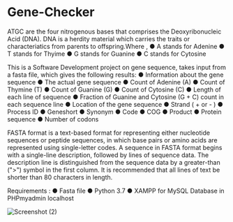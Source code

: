 # Gene-Checker

ATGC are the four nitrogenous bases that comprises the Deoxyribonucleic Acid (DNA). DNA is a herdity material which carries the traits or characteriatics from parents to offspring.Where ,
● A stands for Adenine
● T stands for Thyime
● G stands for Guanine
● C stands for Cytosine

This is a Software Development project on gene sequence, takes input from a fasta file, which gives the following results:
● Information about the gene sequence
● The actual gene sequence
● Count of Adenine (A)
● Count of Thymine (T)
● Count of Guanine (G)
● Count of Cytosine (C)
● Length of each line of sequence
● Fraction of Guanine and Cytosine (G + C) count in each sequence line
● Location of the gene sequence
● Strand ( + or - )
● Process ID 
● Geneshort
● Synonym
● Code
● COG
● Product
● Protein sequence 
● Number of codons

FASTA format is a text-based format for representing either nucleotide sequences or peptide sequences, in which base pairs or amino acids are represented using single-letter codes. A sequence in FASTA format begins with a single-line description, followed by lines of sequence data. The description line is distinguished from the sequence data by a greater-than (">") symbol in the first column. It is recommended that all lines of text be shorter than 80 characters in length.

Requirements :
● Fasta file
● Python 3.7
● XAMPP for MySQL Database in PHPmyadmin localhost

![Screenshot (2)](https://user-images.githubusercontent.com/43567464/58358267-d334e300-7e9b-11e9-89e2-9b60fcf47ace.png)
